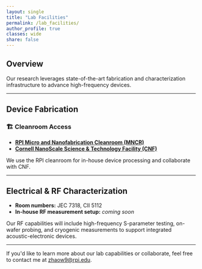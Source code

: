 ```yaml
---
layout: single
title: "Lab Facilities"
permalink: /lab_facilities/
author_profile: true
classes: wide
share: false
---
```


## Overview

Our research leverages state-of-the-art fabrication and characterization infrastructure to advance high-frequency devices.

---

## Device Fabrication

### 🏗️ Cleanroom Access

- **[RPI Micro and Nanofabrication Cleanroom (MNCR)](https://chips.rpi.edu/facilities-centers)**
- **[Cornell NanoScale Science & Technology Facility (CNF)](https://www.cnf.cornell.edu/)**

We use the RPI cleanroom for in-house device processing and collaborate with CNF.

---

## Electrical & RF Characterization

- **Room numbers:** JEC 7318, CII 5112  
- **In-house RF measurement setup:** *coming soon*

Our RF capabilities will include high-frequency S-parameter testing, on-wafer probing, and cryogenic measurements to support integrated acoustic-electronic devices.

---

If you'd like to learn more about our lab capabilities or collaborate, feel free to contact me at [zhaow9@rpi.edu](mailto:zhaow9@rpi.edu).
